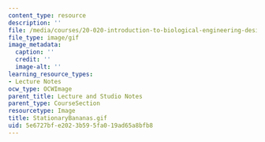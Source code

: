 ```yaml
---
content_type: resource
description: ''
file: /media/courses/20-020-introduction-to-biological-engineering-design-spring-2009/5e6727bfe2023b595fa019ad65a8bfb8_StationaryBananas.gif
file_type: image/gif
image_metadata:
  caption: ''
  credit: ''
  image-alt: ''
learning_resource_types:
- Lecture Notes
ocw_type: OCWImage
parent_title: Lecture and Studio Notes
parent_type: CourseSection
resourcetype: Image
title: StationaryBananas.gif
uid: 5e6727bf-e202-3b59-5fa0-19ad65a8bfb8
---
```

